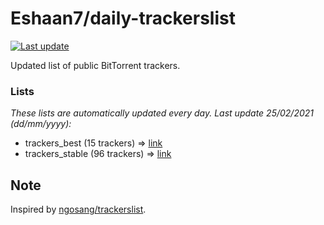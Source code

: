 
# Eshaan7/daily-trackerslist 

[![Last update](https://img.shields.io/badge/Last%20update-25/02/2021-blue.svg)](#)

Updated list of public BitTorrent trackers.

### Lists
*These lists are automatically updated every day. Last update 25/02/2021 (_dd/mm/yyyy_):*

* trackers_best (15 trackers) => [link](https://raw.githubusercontent.com/eshaan7/daily-trackerslist/master/trackers_best.txt)
* trackers_stable (96 trackers) => [link](https://raw.githubusercontent.com/eshaan7/daily-trackerslist/master/trackers_stable.txt)

## Note

Inspired by [ngosang/trackerslist](https://github.com/ngosang/trackerslist).
